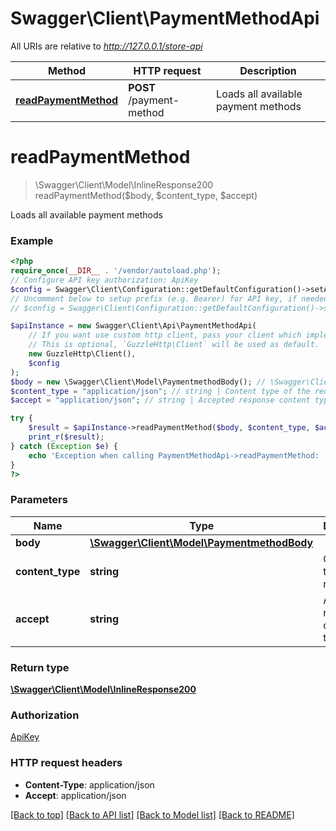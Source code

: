 # Swagger\Client\PaymentMethodApi

All URIs are relative to *http://127.0.0.1/store-api*

Method | HTTP request | Description
------------- | ------------- | -------------
[**readPaymentMethod**](PaymentMethodApi.md#readpaymentmethod) | **POST** /payment-method | Loads all available payment methods

# **readPaymentMethod**
> \Swagger\Client\Model\InlineResponse200 readPaymentMethod($body, $content_type, $accept)

Loads all available payment methods

### Example
```php
<?php
require_once(__DIR__ . '/vendor/autoload.php');
// Configure API key authorization: ApiKey
$config = Swagger\Client\Configuration::getDefaultConfiguration()->setApiKey('sw-access-key', 'YOUR_API_KEY');
// Uncomment below to setup prefix (e.g. Bearer) for API key, if needed
// $config = Swagger\Client\Configuration::getDefaultConfiguration()->setApiKeyPrefix('sw-access-key', 'Bearer');

$apiInstance = new Swagger\Client\Api\PaymentMethodApi(
    // If you want use custom http client, pass your client which implements `GuzzleHttp\ClientInterface`.
    // This is optional, `GuzzleHttp\Client` will be used as default.
    new GuzzleHttp\Client(),
    $config
);
$body = new \Swagger\Client\Model\PaymentmethodBody(); // \Swagger\Client\Model\PaymentmethodBody | 
$content_type = "application/json"; // string | Content type of the request
$accept = "application/json"; // string | Accepted response content types

try {
    $result = $apiInstance->readPaymentMethod($body, $content_type, $accept);
    print_r($result);
} catch (Exception $e) {
    echo 'Exception when calling PaymentMethodApi->readPaymentMethod: ', $e->getMessage(), PHP_EOL;
}
?>
```

### Parameters

Name | Type | Description  | Notes
------------- | ------------- | ------------- | -------------
 **body** | [**\Swagger\Client\Model\PaymentmethodBody**](../Model/PaymentmethodBody.md)|  |
 **content_type** | **string**| Content type of the request | [default to application/json]
 **accept** | **string**| Accepted response content types | [default to application/json]

### Return type

[**\Swagger\Client\Model\InlineResponse200**](../Model/InlineResponse200.md)

### Authorization

[ApiKey](../../README.md#ApiKey)

### HTTP request headers

 - **Content-Type**: application/json
 - **Accept**: application/json

[[Back to top]](#) [[Back to API list]](../../README.md#documentation-for-api-endpoints) [[Back to Model list]](../../README.md#documentation-for-models) [[Back to README]](../../README.md)

